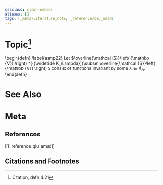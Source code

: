 ```yaml
---
cssclass: clean-embeds
aliases: []
tags: [_meta/literature_note, _reference/qiu_amsd]
---
```

# Topic[^1]
\begin{defn} \label{asmp22} 
Let  $\overline{\mathcal {S}}\left( {\mathbb {V}}  \right) ^{{{\widetilde K_\Lambda}}}\subset  \overline{\mathcal {S}}\left( {\mathbb {V}}  \right) $ consist of functions invariant by some $K\in  {{{\widetilde K_\Lambda}}}$.
\end{defn}

# See Also

# Meta
## References
![[_reference_qiu_amsd]]


## Citations and Footnotes
[^1]: Citation, defn 4.21